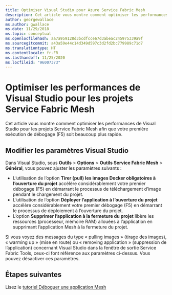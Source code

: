 ```yaml
---
title: Optimiser Visual Studio pour Azure Service Fabric Mesh
description: Cet article vous montre comment optimiser les performances de Visual Studio pour les projets Service Fabric Mesh afin que votre première exécution de débogage (F5) soit beaucoup plus rapide.
author: georgewallace
ms.author: gwallace
ms.date: 11/29/2018
ms.topic: conceptual
ms.openlocfilehash: aa7a959128d3bcdfcce67d3abeac245975339a9f
ms.sourcegitcommit: a43a59e44c14d349d597c3d2fd2bc779989c71d7
ms.translationtype: HT
ms.contentlocale: fr-FR
ms.lasthandoff: 11/25/2020
ms.locfileid: "96007373"
---
```

# <a name="optimize-visual-studio-performance-for-service-fabric-mesh-projects"></a>Optimiser les performances de Visual Studio pour les projets Service Fabric Mesh

Cet article vous montre comment optimiser les performances de Visual Studio pour les projets Service Fabric Mesh afin que votre première exécution de débogage (F5) soit beaucoup plus rapide.  

## <a name="change-visual-studio-settings"></a>Modifier les paramètres Visual Studio
 
Dans Visual Studio, sous **Outils** > **Options**  > **Outils Service Fabric Mesh** > **Général**, vous pouvez ajuster les paramètres suivants :

- L’utilisation de l’option **Tirer (pull) les images Docker obligatoires à l’ouverture du projet** accélère considérablement votre premier débogage (F5) en démarrant le processus de téléchargement d’image pendant le chargement du projet.  
- L’utilisation de l’option **Déployer l’application à l’ouverture du projet** accélère considérablement votre premier débogage (F5) en démarrant le processus de déploiement à l’ouverture du projet.  
- L’option **Supprimer l’application à la fermeture du projet** libère les ressources (processeur, mémoire RAM) allouées à l’application en supprimant l’application Mesh à la fermeture du projet.  

Si vous voyez des messages du type « pulling images » (tirage des images), « warming up » (mise en route) ou « removing application » (suppression de l’application) concernant Visual Studio dans la fenêtre de sortie Service Fabric Tools, ceux-ci font référence aux paramètres ci-dessus. Vous pouvez désactiver ces paramètres.

## <a name="next-steps"></a>Étapes suivantes

Lisez le [tutoriel Déboguer une application Mesh](service-fabric-mesh-tutorial-debug-service-fabric-mesh-app.md)